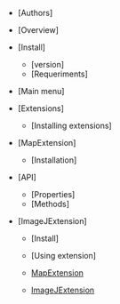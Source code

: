 

- [Authors]

- [Overview]

- [Install]

	- [version]
	- [Requeriments]

- [Main menu]

- [Extensions]
	- [Installing extensions]

- [MapExtension]

	- [Installation]

- [API]
	
	- [Properties]
	- [Methods]

- [ImageJExtension]
	- [Install]
	- [Using extension]





  - [MapExtension](#buttonscontainer)
  - [ImageJExtension](#toggleelement)


